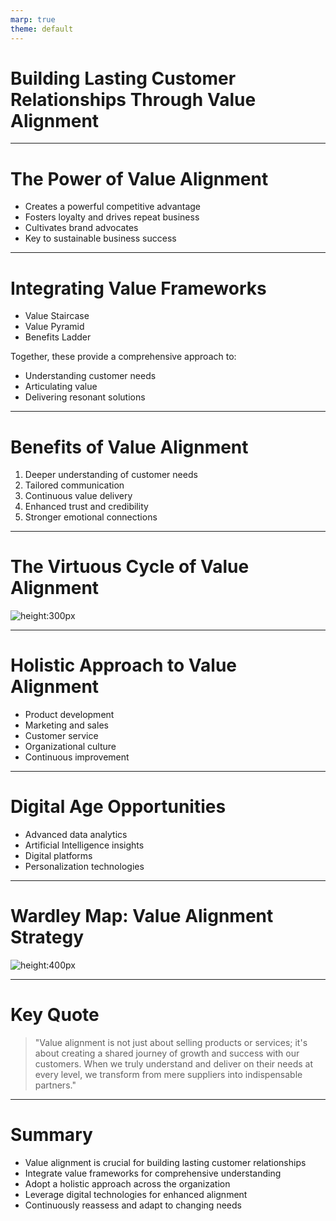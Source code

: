 ```yaml
---
marp: true
theme: default
---
```


# Building Lasting Customer Relationships Through Value Alignment

---

# The Power of Value Alignment

- Creates a powerful competitive advantage
- Fosters loyalty and drives repeat business
- Cultivates brand advocates
- Key to sustainable business success

---

# Integrating Value Frameworks

- Value Staircase
- Value Pyramid
- Benefits Ladder

Together, these provide a comprehensive approach to:
- Understanding customer needs
- Articulating value
- Delivering resonant solutions

---

# Benefits of Value Alignment

1. Deeper understanding of customer needs
2. Tailored communication
3. Continuous value delivery
4. Enhanced trust and credibility
5. Stronger emotional connections

---

# The Virtuous Cycle of Value Alignment

![height:300px](https://mermaid.ink/img/pako:eNptkLsOgzAMRX8l8twOLEgdurQSA-qAhNi6GDWoCZGSoKoq_15eRYWOtq9zfOVrWEjJIIGCv1pTsWPLRSn0u-ZKWMeNYq3wB6n0RivWiIOVygvhYwcbKRsR1nEhyiDEWWGZgwQJPcEEYuwJRjDGnmAKPnYPM_CxJcwhxO5hASF2DyFE7x6WMEYfYAXR-wBriN5HiOsO1hC9j7CBXewJtrCNPcEOdrEnSBD_vx18mFGQGMqo5nVesbpkJ9qSk3DpmIFEm7xmjhqyOp-rTDXcOFwm2-QV1dRg8gNZG2vO)

---

# Holistic Approach to Value Alignment

- Product development
- Marketing and sales
- Customer service
- Organizational culture
- Continuous improvement

---

# Digital Age Opportunities

- Advanced data analytics
- Artificial Intelligence insights
- Digital platforms
- Personalization technologies

---

# Wardley Map: Value Alignment Strategy

![height:400px](https://images.wardleymaps.ai/map_761b11ee-bf70-4ce9-a1a5-f71c694b4776.png)

---

# Key Quote

> "Value alignment is not just about selling products or services; it's about creating a shared journey of growth and success with our customers. When we truly understand and deliver on their needs at every level, we transform from mere suppliers into indispensable partners."

---

# Summary

- Value alignment is crucial for building lasting customer relationships
- Integrate value frameworks for comprehensive understanding
- Adopt a holistic approach across the organization
- Leverage digital technologies for enhanced alignment
- Continuously reassess and adapt to changing needs

</content>